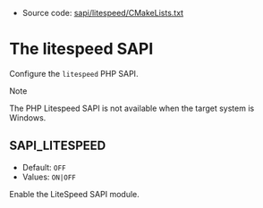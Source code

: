 <!-- This is auto-generated file. -->
* Source code: [sapi/litespeed/CMakeLists.txt](https://github.com/petk/php-build-system/blob/master/cmake/sapi/litespeed/CMakeLists.txt)

# The litespeed SAPI

Configure the `litespeed` PHP SAPI.

> [!NOTE]
> The PHP Litespeed SAPI is not available when the target system is Windows.

## SAPI_LITESPEED

* Default: `OFF`
* Values: `ON|OFF`

Enable the LiteSpeed SAPI module.
